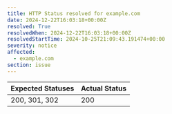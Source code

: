 ```yaml
---
title: HTTP Status resolved for example.com
date: 2024-12-22T16:03:18+00:00Z
resolved: True
resolvedWhen: 2024-12-22T16:03:18+00:00Z
resolvedStartTime: 2024-10-25T21:09:43.191474+00:00
severity: notice
affected:
  - example.com
section: issue
---
```


| Expected Statuses | Actual Status  |
|-------------------|----------------|
| 200, 301, 302 | 200 |
